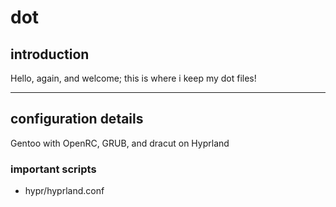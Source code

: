 # dot

## introduction

Hello, again, and welcome; this is where i keep my dot files!

---

## configuration details

Gentoo with OpenRC, GRUB, and dracut on Hyprland

### important scripts

- hypr/hyprland.conf
